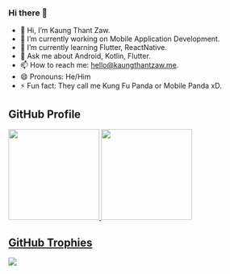 ### Hi there 👋

- 👋 Hi, I’m Kaung Thant Zaw.
- 🔭 I’m currently working on Mobile Application Development.
- 🌱 I’m currently learning Flutter, ReactNative.
- 💬 Ask me about Android, Kotlin, Flutter.
- 📫 How to reach me: hello@kaungthantzaw.me.
- 😄 Pronouns: He/Him
- ⚡ Fun fact: They call me Kung Fu Panda or Mobile Panda xD.

## GitHub Profile
<div>
  <a href="https://github.com/ktzaw">
  <img height="180em" src="https://github-readme-stats.vercel.app/api?username=ktzaw&count_private=true&theme=cobalt&show_icons=true"/>
  <img height="180em" src="https://github-readme-stats.vercel.app/api/top-langs/?username=ktzaw&layout=compact&langs_count=7&theme=cobalt"/>
</div>

## GitHub Trophies
![](https://github-profile-trophy.vercel.app/?username=ktzaw&theme=cobalt&no-frame=false&no-bg=false&margin-w=4)
